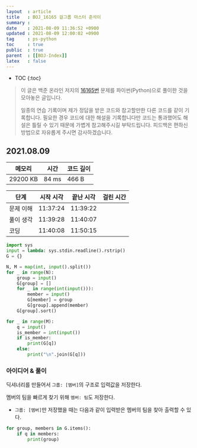 ```yaml
---
layout  : article
title   : BOJ_16165 걸그룹 마스터 준석이
summary : 
date    : 2021-08-09 11:36:52 +0900
updated : 2021-08-09 12:00:02 +0900
tag     : ps-python
toc     : true
public  : true
parent  : [[BOJ-Index]]
latex   : false
---
```

* TOC
{:toc}

> 이 글은 백준 온라인 저지의 [16165번](https://www.acmicpc.net/problem/16165) 문제를 파이썬(Python)으로 풀이한 것을 모아놓은 글입니다.
>
> 일종의 연습 기록이며 제가 정답을 받은 코드와 참고할만한 다른 코드를 같이 기록합니다. 필요한 경우 코드에 대한 해설을 기록합니다만 코드는 통과했어도 해설은 틀릴 수 있기 때문에 가볍게 참고해주시길 부탁드립니다. 피드백은 편하신 방법으로 자유롭게 주시면 감사하겠습니다.

## 2021.08.09

| 메모리    | 시간  | 코드 길이 |
| --------- | ----- | --------- |
| 29200 KB  | 84 ms | 466 B     |

| 단계      | 시작 시각 | 끝난 시각 | 걸린 시간 |
| --------- | --------- | --------- | --------- |
| 문제 이해 | 11:37:24  | 11:39:22  |           |
| 풀이 생각 | 11:39:28  | 11:40:07  |           |
| 코딩      | 11:40:08  | 11:50:15  |           |

```python
import sys
input = lambda: sys.stdin.readline().rstrip()
G = {}

N, M = map(int, input().split())
for _ in range(N):
    group = input()
    G[group] = []
    for _ in range(int(input())):
        member = input()
        G[member] = group
        G[group].append(member)
    G[group].sort()

for _ in range(M):
    q = input()
    is_member = int(input())
    if is_member:
        print(G[q])
    else:
        print("\n".join(G[q]))
```

### 아이디어 & 풀이

딕셔너리를 만들어서 `그룹: [멤버]`의 구조로 입력값을 저장한다.

멤버의 팀을 빠르게 찾기 위해 `멤버: 팀`도 저장한다.

* `그룹: [멤버]`만 저장했을 때는 다음과 같이 입력받은 멤버의 팀을 찾아 출력할 수 있다.

```python
for group, members in G.items():
    if q in members:
        print(group)
```

